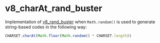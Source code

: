 # v8_charAt_rand_buster

Implementation of [v8_rand_buster](https://github.com/JorianWoltjer/v8_rand_buster/) when `Math.random()` is used to generate string-based codes in the following way:
```js
CHARSET.charAt(Math.floor(Math.random() * CHARSET.length))
```



